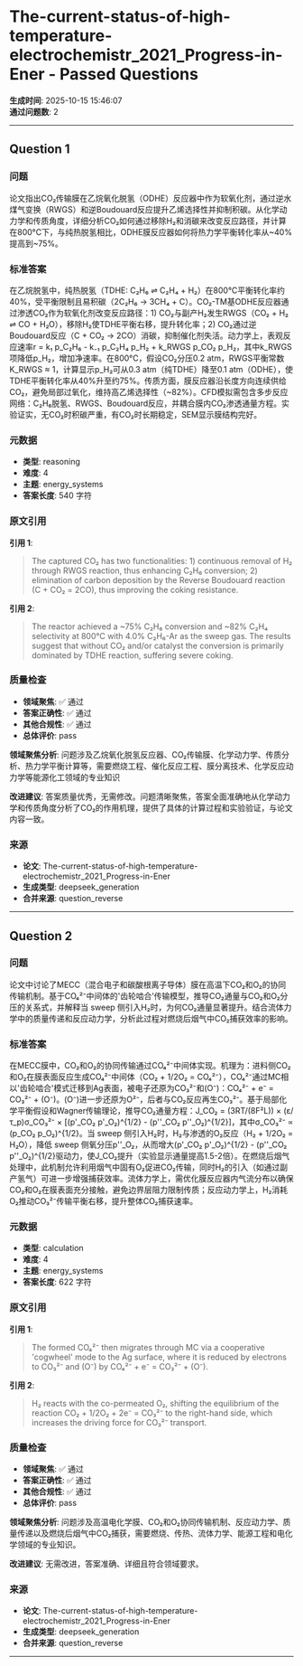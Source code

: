 # The-current-status-of-high-temperature-electrochemistr_2021_Progress-in-Ener - Passed Questions

**生成时间**: 2025-10-15 15:46:07  
**通过问题数**: 2

---

## Question 1

### 问题

论文指出CO₂传输膜在乙烷氧化脱氢（ODHE）反应器中作为软氧化剂，通过逆水煤气变换（RWGS）和逆Boudouard反应提升乙烯选择性并抑制积碳。从化学动力学和传质角度，详细分析CO₂如何通过移除H₂和消碳来改变反应路径，并计算在800°C下，与纯热脱氢相比，ODHE膜反应器如何将热力学平衡转化率从~40%提高到~75%。

### 标准答案

在乙烷脱氢中，纯热脱氢（TDHE: C₂H₆ ⇌ C₂H₄ + H₂）在800°C平衡转化率约40%，受平衡限制且易积碳（2C₂H₆ → 3CH₄ + C）。CO₂-TM基ODHE反应器通过渗透CO₂作为软氧化剂改变反应路径：1) CO₂与副产H₂发生RWGS（CO₂ + H₂ ⇌ CO + H₂O），移除H₂使TDHE平衡右移，提升转化率；2) CO₂通过逆Boudouard反应（C + CO₂ → 2CO）消碳，抑制催化剂失活。动力学上，表观反应速率r = k₁ p_C₂H₆ - k₋₁ p_C₂H₄ p_H₂ + k_RWGS p_CO₂ p_H₂，其中k_RWGS项降低p_H₂，增加净速率。在800°C，假设CO₂分压0.2 atm，RWGS平衡常数K_RWGS ≈ 1，计算显示p_H₂可从0.3 atm（纯TDHE）降至0.1 atm（ODHE），使TDHE平衡转化率从40%升至约75%。传质方面，膜反应器沿长度方向连续供给CO₂，避免局部过氧化，维持高乙烯选择性（~82%）。CFD模拟需包含多步反应网络：C₂H₆脱氢、RWGS、Boudouard反应，并耦合膜内CO₂渗透通量方程。实验证实，无CO₂时积碳严重，有CO₂时长期稳定，SEM显示膜结构完好。

### 元数据

- **类型**: reasoning
- **难度**: 4
- **主题**: energy_systems
- **答案长度**: 540 字符

### 原文引用

**引用 1**:
> The captured CO₂ has two functionalities: 1) continuous removal of H₂ through RWGS reaction, thus enhancing C₂H₆ conversion; 2) elimination of carbon deposition by the Reverse Boudouard reaction (C + CO₂ = 2CO), thus improving the coking resistance.

**引用 2**:
> The reactor achieved a ~75% C₂H₆ conversion and ~82% C₂H₄ selectivity at 800°C with 4.0% C₂H₆-Ar as the sweep gas. The results suggest that without CO₂ and/or catalyst the conversion is primarily dominated by TDHE reaction, suffering severe coking.

### 质量检查

- **领域聚焦**: ✅ 通过
- **答案正确性**: ✅ 通过
- **其他合规性**: ✅ 通过
- **总体评价**: pass

**领域聚焦分析**: 问题涉及乙烷氧化脱氢反应器、CO₂传输膜、化学动力学、传质分析、热力学平衡计算等，需要燃烧工程、催化反应工程、膜分离技术、化学反应动力学等能源化工领域的专业知识

**改进建议**: 答案质量优秀，无需修改。问题清晰聚焦，答案全面准确地从化学动力学和传质角度分析了CO₂的作用机理，提供了具体的计算过程和实验验证，与论文内容一致。

### 来源

- **论文**: The-current-status-of-high-temperature-electrochemistr_2021_Progress-in-Ener
- **生成类型**: deepseek_generation
- **合并来源**: question_reverse

---

## Question 2

### 问题

论文中讨论了MECC（混合电子和碳酸根离子导体）膜在高温下CO₂和O₂的协同传输机制。基于CO₄²⁻中间体的'齿轮啮合'传输模型，推导CO₂通量与CO₂和O₂分压的关系式，并解释当 sweep 侧引入H₂时，为何CO₂通量显著提升。结合流体力学中的质量传递和反应动力学，分析此过程对燃烧后烟气中CO₂捕获效率的影响。

### 标准答案

在MECC膜中，CO₂和O₂的协同传输通过CO₄²⁻中间体实现。机理为：进料侧CO₂和O₂在膜表面反应生成CO₄²⁻中间体（CO₂ + 1/2O₂ = CO₄²⁻），CO₄²⁻通过MC相以'齿轮啮合'模式迁移到Ag表面，被电子还原为CO₃²⁻和(O⁻)：CO₄²⁻ + e⁻ = CO₃²⁻ + (O⁻)。(O⁻)进一步还原为O²⁻，后者与CO₂反应再生CO₃²⁻。基于局部化学平衡假设和Wagner传输理论，推导CO₂通量方程：J_CO₂ = (3RT/(8F²L)) × (ε/τ_p)σ_CO₃²⁻ × [(p'_CO₂ p'_O₂)^{1/2} - (p''_CO₂ p''_O₂)^{1/2}]，其中σ_CO₃²⁻ ∝ (p_CO₂ p_O₂)^{1/2}。当 sweep 侧引入H₂时，H₂与渗透的O₂反应（H₂ + 1/2O₂ = H₂O），降低 sweep 侧氧分压p''_O₂，从而增大(p'_CO₂ p'_O₂)^{1/2} - (p''_CO₂ p''_O₂)^{1/2}驱动力，使J_CO₂提升（实验显示通量提高1.5-2倍）。在燃烧后烟气处理中，此机制允许利用烟气中固有O₂促进CO₂传输，同时H₂的引入（如通过副产氢气）可进一步增强捕获效率。流体力学上，需优化膜反应器内气流分布以确保CO₂和O₂在膜表面充分接触，避免边界层阻力限制传质；反应动力学上，H₂消耗O₂推动CO₃²⁻传输平衡右移，提升整体CO₂捕获速率。

### 元数据

- **类型**: calculation
- **难度**: 4
- **主题**: energy_systems
- **答案长度**: 622 字符

### 原文引用

**引用 1**:
> The formed CO₄²⁻ then migrates through MC via a cooperative 'cogwheel' mode to the Ag surface, where it is reduced by electrons to CO₃²⁻ and (O⁻) by CO₄²⁻ + e⁻ = CO₃²⁻ + (O⁻).

**引用 2**:
> H₂ reacts with the co-permeated O₂, shifting the equilibrium of the reaction CO₂ + 1/2O₂ + 2e⁻ = CO₃²⁻ to the right-hand side, which increases the driving force for CO₃²⁻ transport.

### 质量检查

- **领域聚焦**: ✅ 通过
- **答案正确性**: ✅ 通过
- **其他合规性**: ✅ 通过
- **总体评价**: pass

**领域聚焦分析**: 问题涉及高温电化学膜、CO₂和O₂协同传输机制、反应动力学、质量传递以及燃烧后烟气中CO₂捕获，需要燃烧、传热、流体力学、能源工程和电化学领域的专业知识。

**改进建议**: 无需改进，答案准确、详细且符合领域要求。

### 来源

- **论文**: The-current-status-of-high-temperature-electrochemistr_2021_Progress-in-Ener
- **生成类型**: deepseek_generation
- **合并来源**: question_reverse

---

